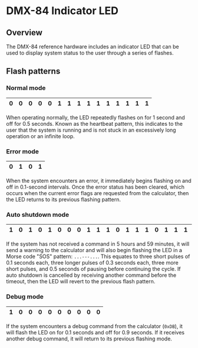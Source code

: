 DMX-84 Indicator LED
====================

Overview
--------

The DMX-84 reference hardware includes an indicator LED that can be used to
display system status to the user through a series of flashes.

Flash patterns
--------------

### Normal mode

 0 | 0 | 0 | 0 | 0 | 1 | 1 | 1 | 1 | 1 | 1 | 1 | 1 | 1 | 1
---|---|---|---|---|---|---|---|---|---|---|---|---|---|---

When operating normally, the LED repeatedly flashes on for 1 second and off
for 0.5 seconds. Known as the heartbeat pattern, this indicates to the user
that the system is running and is not stuck in an excessively long operation
or an infinite loop.

### Error mode

 0 | 1 | 0 | 1
---|---|---|---

When the system encounters an error, it immediately begins flashing on and
off in 0.1-second intervals. Once the error status has been cleared, which
occurs when the current error flags are requested from the calculator, then
the LED returns to its previous flashing pattern.

### Auto shutdown mode

 1 | 0 | 1 | 0 | 1 | 0 | 0 | 0 | 1 | 1 | 1 | 0 | 1 | 1 | 1 | 0 | 1 | 1 | 1 | 0 | 0 | 0 | 1 | 0 | 1 | 0 | 1 | 0 | 0 | 0 | 0 | 0
---|---|---|---|---|---|---|---|---|---|---|---|---|---|---|---|---|---|---|---|---|---|---|---|---|---|---|---|---|---|---|---

If the system has not received a command in 5 hours and 59 minutes, it will
send a warning to the calculator and will also begin flashing the LED in a
Morse code "SOS" pattern: `...---...`. This equates to three short pulses
of 0.1 seconds each, three longer pulses of 0.3 seconds each, three more
short pulses, and 0.5 seconds of pausing before continuing the cycle. If
auto shutdown is cancelled by receiving another command before the timeout,
then the LED will revert to the previous flash pattern.

### Debug mode

 1 | 0 | 0 | 0 | 0 | 0 | 0 | 0 | 0 | 0
---|---|---|---|---|---|---|---|---|---

If the system encounters a debug command from the calculator (`0xDB`), it
will flash the LED on for 0.1 seconds and off for 0.9 seconds. If it receives
another debug command, it will return to its previous flashing mode.